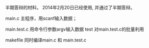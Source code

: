 半期答辩的材料， 2014年2月20日已经使用, 并通过了半期答辩。

main.c 主程序，用scanf输入数据；

main.test.c    用命令行参数argv输入数据
test           对main.test.c的批量利用

makefile       同时编译main.c 和 main.test.c

